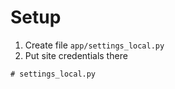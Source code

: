 # Setup

1. Create file `app/settings_local.py`
2. Put site credentials there
```
# settings_local.py

```